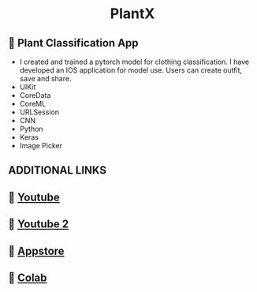 
<h1 align="center"> PlantX  </h1>

## :herb: Plant Classification App

- I created and trained a pytorch model for clothing classification. I have developed an IOS application for model use. Users can create outfit, save and share.
- UIKit
- CoreData
- CoreML
- URLSession
- CNN
- Python
- Keras
- Image Picker

##  ADDITIONAL LINKS  

## 🔗 [Youtube](https://www.youtube.com/watch?v=xlACRQ5wsac)

## 🔗 [Youtube 2](https://youtu.be/juX7h2fOmwg)

## 🔗 [Appstore](https://apps.apple.com/tr/app/plantx/id1665376372?l=tr)

## 🔗 [Colab](https://colab.research.google.com/drive/1RDkgMG_KoyjOqp3a3lv1EOZ0ki_BcMtu)
